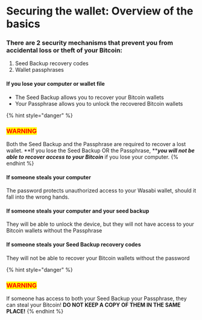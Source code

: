 # Securing the wallet: Overview of the basics

### **There are 2 security mechanisms that prevent you from accidental loss or theft of your Bitcoin:**

1. Seed Backup recovery codes&#x20;
2. Wallet passphrases

#### **If you lose your computer or wallet file**

* The Seed Backup allows you to recover your Bitcoin wallets&#x20;
* Your Passphrase allows you to unlock the recovered Bitcoin wallets

{% hint style="danger" %}
### <mark style="color:red;">**WARNING**</mark>

Both the Seed Backup and the Passphrase are required to recover a lost wallet. **If you lose the Seed Backup OR the Passphrase, **_**you will not be able to recover access to your Bitcoin**_ if you lose your computer.
{% endhint %}

#### **If someone steals your computer**

The password protects unauthorized access to your Wasabi wallet, should it fall into the wrong hands.

#### **If someone steals your computer and your seed backup**

They will be able to unlock the device, but they will not have access to your Bitcoin wallets without the Passphrase

#### **If someone steals your Seed Backup recovery codes**

They will not be able to recover your Bitcoin wallets without the password

{% hint style="danger" %}
### <mark style="color:red;">**WARNING**</mark>

If someone has access to both your Seed Backup your Passphrase, they can steal your Bitcoin! **DO NOT KEEP A COPY OF THEM IN THE SAME PLACE!**
{% endhint %}
